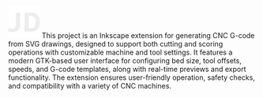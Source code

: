 <img src="jd_logo.png">
This project is an Inkscape extension for generating CNC G-code from SVG drawings, designed to support both cutting and scoring operations with customizable machine and tool settings. It features a modern GTK-based user interface for configuring bed size, tool offsets, speeds, and G-code templates, along with real-time previews and export functionality. The extension ensures user-friendly operation, safety checks, and compatibility with a variety of CNC machines.
